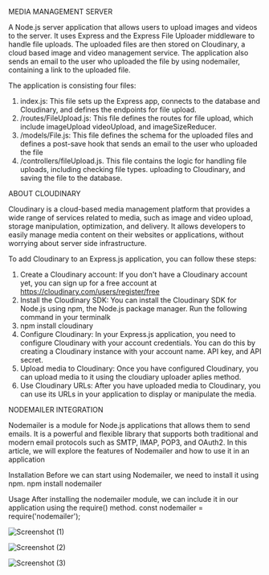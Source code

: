 MEDIA MANAGEMENT SERVER

A Node.js server application that allows users to upload images and videos to the server. It uses Express and the Express File Uploader middleware to handle file uploads. The uploaded files are then stored on Cloudinary, a cloud based image and video management service. The application also sends an email to the user who uploaded the file by using nodemailer, containing a link to the uploaded file.

The application is consisting four files:

1. index.js: This file sets up the Express app, connects to the database and Cloudinary, and defines the endpoints for file upload.
2. /routes/FileUpload.js: This file defines the routes for file upload, which include imageUpload videoUpload, and imageSizeReducer.
3. /models/File.js: This file defines the schema for the uploaded files and defines a post-save hook that sends an email to the user who uploaded the file
4. /controllers/fileUpload.js. This file contains the logic for handling file uploads, including checking file types. uploading to Cloudinary, and saving the file to the database.




ABOUT CLOUDINARY

Cloudinary is a cloud-based media management platform that provides a wide range of services related to media, such as image and video upload, storage manipulation, optimization, and delivery. It allows developers to easily manage media content on their websites or applications, without worrying about server side infrastructure.

To add Cloudinary to an Express.js application, you can follow these steps:

1. Create a Cloudinary account: If you don't have a Cloudinary account yet, you can sign up for a free account at https://cloudinary.com/users/register/free
2. Install the Cloudinary SDK: You can install the Cloudinary SDK for Node.js using npm, the Node.js package manager. Run the following command in your terminalk
3. npm install cloudinary
4. Configure Cloudinary: In your Express.js application, you need to configure Cloudinary with your account credentials. You can do this by creating a Cloudinary instance with your account name. API key, and API secret.
5. Upload media to Cloudinary: Once you have configured Cloudinary, you can upload media to it using the cloudiary uploader aplies method.
6. Use Cloudinary URLs: After you have uploaded media to Cloudinary, you can use its URLs in your application to display or manipulate the media.




NODEMAILER INTEGRATION

Nodemailer is a module for Node.js applications that allows them to send emails. It is a powerful and flexible library that supports both traditional and modern email protocols such as SMTP, IMAP, POP3, and OAuth2. In this article, we will explore the features of Nodemailer and how to use it in an application

Installation Before we can start using Nodemailer, we need to install it using npm.
npm install nodemailer

Usage After installing the nodemailer module, we can include it in our application using the require() method.
const nodemailer = require('nodemailer');




![Screenshot (1)](https://github.com/Himanshi20021998/Media-Management-Server./assets/135860725/58e573b9-1ab6-4d60-bb8f-4016b9351904)

![Screenshot (2)](https://github.com/Himanshi20021998/Media-Management-Server./assets/135860725/c4ce9048-fff1-4a25-8b57-861d8fb3ee51)

![Screenshot (3)](https://github.com/Himanshi20021998/Media-Management-Server./assets/135860725/bd272fe7-3435-41be-a424-778bbe82a310)


